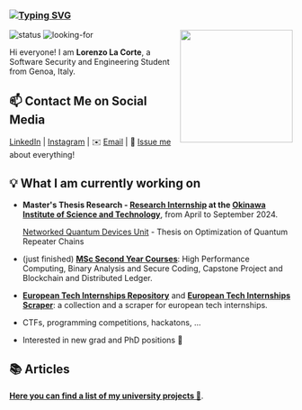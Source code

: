 ### [![Typing SVG](https://readme-typing-svg.herokuapp.com?font=Architects+Daughter&color=7AF79A&size=30&lines=Hello!+I'm+Lax)](https://git.io/typing-svg)

<!---
 # My Github stats
 ![LorenzoLaCorte's GitHub stats](https://github-readme-stats.vercel.app/api?username=LorenzoLaCorte&hide=issues&show_icons=true&theme=gotham)
-->

<!--https://user-images.githubusercontent.com/5713670/87202985-820dcb80-c2b6-11ea-9f56-7ec461c497c3.gif-->
<img align='right' src='https://media.giphy.com/media/qgQUggAC3Pfv687qPC/giphy.gif' width='200'>

![status](https://img.shields.io/badge/student-8A2BE2) ![looking-for](https://img.shields.io/badge/internships-research%20opportunities-blue)

Hi everyone! I am **Lorenzo La Corte**, a Software Security and Engineering Student from Genoa, Italy. 

## 📫 Contact Me on Social Media

[LinkedIn][0] | [Instagram][1] | ✉️ [Email][2] | 💬 [Issue me][3] about everything!

## 💡 What I am currently working on
- **Master's Thesis Research - [Research Internship][7] at the [Okinawa Institute of Science and Technology][9]**, from April to September 2024.

  [Networked Quantum Devices Unit][8] - Thesis on Optimization of Quantum Repeater Chains
- (just finished) [**MSc Second Year Courses**][4]: High Performance Computing, Binary Analysis and Secure Coding, Capstone Project and Blockchain and Distributed Ledger.
- [**European Tech Internships Repository**][5] and [**European Tech Internships Scraper**][6]: a collection and a scraper for european tech internships.
- CTFs, programming competitions, hackatons, ...
- Interested in new grad and PhD positions 👀

## 📚 Articles 

**[Here you can find a list of my university projects 📖](https://lorenzolacorte.github.io/university-courses-showcase/)**. 

[0]: https://www.linkedin.com/in/lorenzo-la-corte-0b96a0167
[1]: https://www.instagram.com/lorenzolacorte99
[2]: mailto:lorenzolacorte99@gmail.com
[3]: https://github.com/LorenzoLaCorte/LorenzoLaCorte/issues
[4]: https://lorenzolacorte.github.io/university-courses-showcase/
[5]: https://github.com/LorenzoLaCorte/european-tech-internships-2024
[6]: https://github.com/LorenzoLaCorte/internship-scraper
[7]: https://groups.oist.jp/netq/post/2024/04/13/unit-members-new-research-intern
[8]: https://groups.oist.jp/netq
[9]: https://www.oist.jp/
